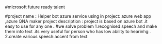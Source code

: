 #microsoft future ready talent

#project name : Helper bot 
azure service using in project: azure web app ,azure QNA maker
project description :
project is based on azure bot .it easy to use for any one .
#we solve problem 
1.recognised speech and make them into text .its very useful for person who has low ability to hearinhg .
2.create various speech accent from text



